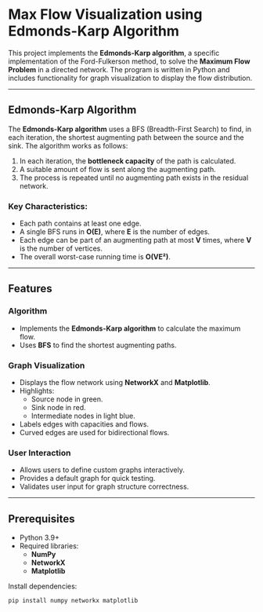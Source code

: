 # Max Flow Visualization using Edmonds-Karp Algorithm

This project implements the **Edmonds-Karp algorithm**, a specific implementation of the Ford-Fulkerson method, to solve the **Maximum Flow Problem** in a directed network. The program is written in Python and includes functionality for graph visualization to display the flow distribution.

---

## Edmonds-Karp Algorithm

The **Edmonds-Karp algorithm** uses a BFS (Breadth-First Search) to find, in each iteration, the shortest augmenting path between the source and the sink. The algorithm works as follows:
1. In each iteration, the **bottleneck capacity** of the path is calculated.
2. A suitable amount of flow is sent along the augmenting path.
3. The process is repeated until no augmenting path exists in the residual network.

### Key Characteristics:
- Each path contains at least one edge.
- A single BFS runs in **O(E)**, where **E** is the number of edges.
- Each edge can be part of an augmenting path at most **V** times, where **V** is the number of vertices.
- The overall worst-case running time is **O(VE²)**.

---

## Features

### Algorithm
- Implements the **Edmonds-Karp algorithm** to calculate the maximum flow.
- Uses **BFS** to find the shortest augmenting paths.

### Graph Visualization
- Displays the flow network using **NetworkX** and **Matplotlib**.
- Highlights:
  - Source node in green.
  - Sink node in red.
  - Intermediate nodes in light blue.
- Labels edges with capacities and flows.
- Curved edges are used for bidirectional flows.

### User Interaction
- Allows users to define custom graphs interactively.
- Provides a default graph for quick testing.
- Validates user input for graph structure correctness.

---

## Prerequisites

- Python 3.9+
- Required libraries:
  - **NumPy**
  - **NetworkX**
  - **Matplotlib**

Install dependencies:
```bash
pip install numpy networkx matplotlib
